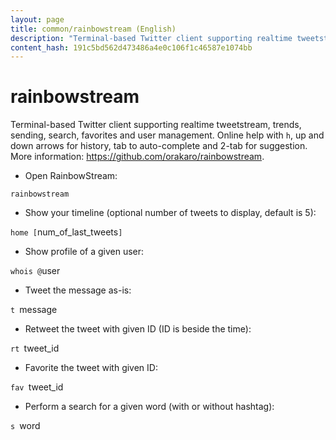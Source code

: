 ```yaml
---
layout: page
title: common/rainbowstream (English)
description: "Terminal-based Twitter client supporting realtime tweetstream, trends, sending, search, favorites and user management."
content_hash: 191c5bd562d473486a4e0c106f1c46587e1074bb
---
```

# rainbowstream

Terminal-based Twitter client supporting realtime tweetstream, trends, sending, search, favorites and user management.
Online help with `h`, up and down arrows for history, tab to auto-complete and 2-tab for suggestion.
More information: <https://github.com/orakaro/rainbowstream>.

- Open RainbowStream:

`rainbowstream`

- Show your timeline (optional number of tweets to display, default is 5):

`home [`<span class="tldr-var badge badge-pill bg-dark-lm bg-white-dm text-white-lm text-dark-dm font-weight-bold">num_of_last_tweets</span>`]`

- Show profile of a given user:

`whois @`<span class="tldr-var badge badge-pill bg-dark-lm bg-white-dm text-white-lm text-dark-dm font-weight-bold">user</span>

- Tweet the message as-is:

`t `<span class="tldr-var badge badge-pill bg-dark-lm bg-white-dm text-white-lm text-dark-dm font-weight-bold">message</span>

- Retweet the tweet with given ID (ID is beside the time):

`rt `<span class="tldr-var badge badge-pill bg-dark-lm bg-white-dm text-white-lm text-dark-dm font-weight-bold">tweet_id</span>

- Favorite the tweet with given ID:

`fav `<span class="tldr-var badge badge-pill bg-dark-lm bg-white-dm text-white-lm text-dark-dm font-weight-bold">tweet_id</span>

- Perform a search for a given word (with or without hashtag):

`s `<span class="tldr-var badge badge-pill bg-dark-lm bg-white-dm text-white-lm text-dark-dm font-weight-bold">word</span>
